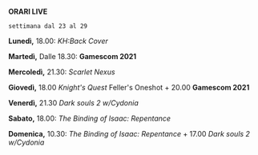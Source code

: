 <b>ORARI LIVE</b>
 
<code>settimana dal 23 al 29</code>
 
<b>Lunedì,</b> 18.00: <i>KH:Back Cover</i>

<b>Martedì,</b> Dalle 18.30: <b>Gamescom 2021</b>

<b>Mercoledì,</b> 21.30: <i>Scarlet Nexus</i>

<b>Giovedì,</b>  18.00 <i>Knight's Quest</i> Feller's Oneshot + 20.00 <b>Gamescom 2021</b>

<b>Venerdì,</b> 21.30 <i>Dark souls 2 w/Cydonia</i>

<b>Sabato,</b> 18.00: <i>The Binding of Isaac: Repentance</i>

<b>Domenica,</b> 10.30: <i>The Binding of Isaac: Repentance</i> + 17.00 <i>Dark souls 2 w/Cydonia</i> 
